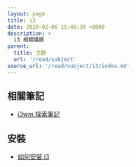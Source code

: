 ```yaml
---
layout: page
title: i3
date: 2020-02-06 15:48:30 +0800
description: >
  i3 相關議題
parent:
  title: 主題
  url: '/read/subject'
source_url: '/read/subject/i3/index.md'
---
```



## 相關筆記

* [i3wm 探索筆記](https://samwhelp.github.io/note-about-i3wm/)


## 安裝

* [如何安裝 i3](install-i3)
